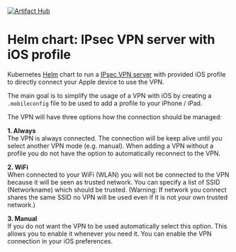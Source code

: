 [![Artifact Hub](https://img.shields.io/endpoint?url=https://artifacthub.io/badge/repository/vpn-ios-profile)](https://artifacthub.io/packages/helm/vpn-ios-profile/vpn-ios-profile)

# Helm chart: IPsec VPN server with iOS profile

Kubernetes [Helm](https://helm.sh) chart to run a [IPsec VPN server](https://github.com/taskmedia/helm_ipsec-vpn-server) with provided iOS profile to directly connect your Apple device to use the VPN.

The main goal is to simplify the usage of a VPN with iOS by creating a `.mobileconfig` file to be used to add a profile to your iPhone / iPad.

The VPN will have three options how the connection should be managed:

**1. Always**<br />
The VPN is always connected.
The connection will be keep alive until you select another VPN mode (e.g. manual).
When adding a VPN without a profile you do not have the option to automatically reconnect to the VPN.

**2. WiFi**<br />
When connected to your WiFi (WLAN) you will not be connected to the VPN because it will be seen as trusted network.
You can specify a list of SSID (Networkname) which should be trusted.
(Warning: If network you connect shares the same SSID no VPN will be used even if it is not your own trusted network.)

**3. Manual**<br />
If you do not want the VPN to be used automatically select this option.
This allows you to enable it whenever you need it.
You can enable the VPN connection in your iOS preferences.

